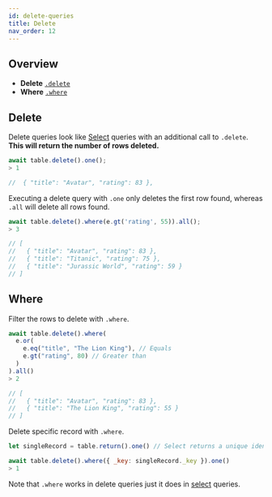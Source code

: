 ```yaml
---
id: delete-queries
title: Delete
nav_order: 12
---
```


## Overview

* **Delete** [`.delete`](#delete)
* **Where** [`.where`](#where)

## Delete

Delete queries look like [Select](select_queries.html) queries with an additional call to `.delete`. **This will return the number of rows deleted.**


```js
await table.delete().one();
> 1

//  { "title": "Avatar", "rating": 83 },
```

Executing a delete query with `.one` only deletes the first row found, whereas `.all` will delete all rows found.

```js
await table.delete().where(e.gt('rating', 55)).all();
> 3

// [
//   { "title": "Avatar", "rating": 83 },
//   { "title": "Titanic", "rating": 75 },
//   { "title": "Jurassic World", "rating": 59 }
// ]
```

## Where

Filter the rows to delete with `.where`.

```js
await table.delete().where(
  e.or(
    e.eq("title", "The Lion King"), // Equals
    e.gt("rating", 80) // Greater than
  )
).all()
> 2

// [
//   { "title": "Avatar", "rating": 83 },
//   { "title": "The Lion King", "rating": 55 }
// ]
```

Delete specific record with `.where`.
```js
let singleRecord = table.return().one() // Select returns a unique identifier called _key

await table.delete().where({ _key: singleRecord._key }).one()
> 1
```


Note that `.where` works in delete queries just it does in [select](select_queries.html#where) queries.
